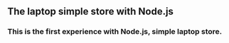## The laptop simple store with Node.js

### This is the first experience with Node.js, simple laptop store.
